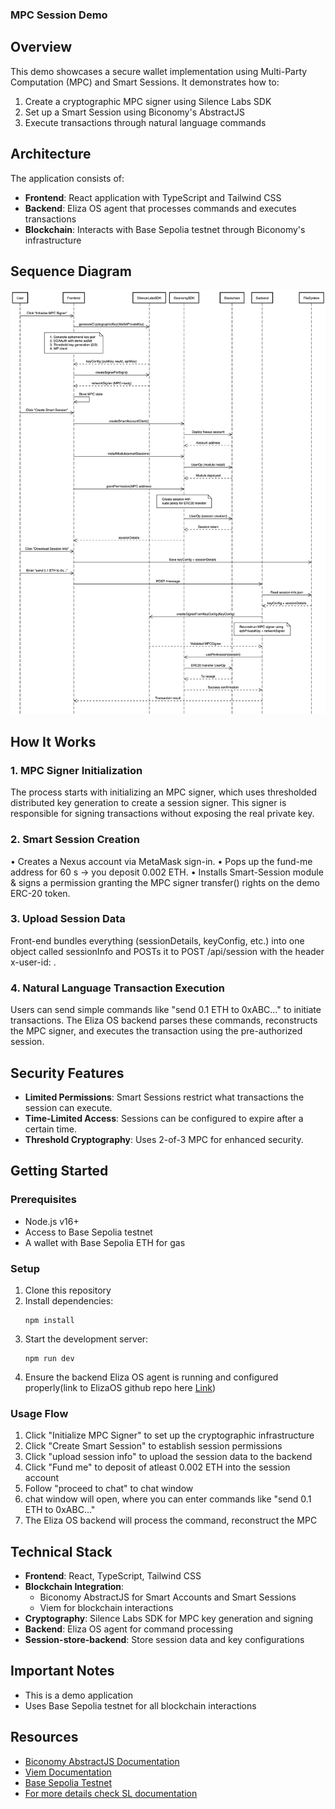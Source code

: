 ### MPC Session Demo

## Overview

This demo showcases a secure wallet implementation using Multi-Party Computation (MPC) and Smart Sessions. It demonstrates how to:

1. Create a cryptographic MPC signer using Silence Labs SDK
2. Set up a Smart Session using Biconomy's AbstractJS
4. Execute transactions through natural language commands

## Architecture

The application consists of:

- **Frontend**: React application with TypeScript and Tailwind CSS
- **Backend**: Eliza OS agent that processes commands and executes transactions
- **Blockchain**: Interacts with Base Sepolia testnet through Biconomy's infrastructure

## Sequence Diagram
![alt text](image.png)


## How It Works

### 1. MPC Signer Initialization
The process starts with initializing an MPC signer, which uses thresholded distributed key generation to create a session signer. This signer is responsible for signing transactions without exposing the real private key.

### 2. Smart Session Creation
• Creates a Nexus account via MetaMask sign-in.
• Pops up the fund-me address for 60 s → you deposit 0.002 ETH.
• Installs Smart-Session module & signs a permission granting the MPC signer transfer() rights on the demo ERC-20 token.

### 3. Upload Session Data
Front-end bundles everything (sessionDetails, keyConfig, etc.) into one object called sessionInfo and POSTs it to
POST /api/session with the header x-user-id: <stable-UUID-per-keyId>.

### 4. Natural Language Transaction Execution
Users can send simple commands like "send 0.1 ETH to 0xABC..." to initiate transactions. The Eliza OS backend parses these commands, reconstructs the MPC signer, and executes the transaction using the pre-authorized session.

## Security Features

- **Limited Permissions**: Smart Sessions restrict what transactions the session can execute.
- **Time-Limited Access**: Sessions can be configured to expire after a certain time.
- **Threshold Cryptography**: Uses 2-of-3 MPC for enhanced security.

## Getting Started

### Prerequisites

- Node.js v16+
- Access to Base Sepolia testnet
- A wallet with Base Sepolia ETH for gas

### Setup

1. Clone this repository
2. Install dependencies:
   ```
   npm install
   ```
3. Start the development server:
   ```
   npm run dev
   ```
4. Ensure the backend Eliza OS agent is running and configured properly(link to ElizaOS github repo here [Link](https://github.com/silence-laboratories/elizaSl/tree/bicoxsl ))



### Usage Flow

1. Click "Initialize MPC Signer" to set up the cryptographic infrastructure
2. Click "Create Smart Session" to establish session permissions
3. Click "upload session info" to upload the session data to the backend
4. Click "Fund me" to deposit of atleast 0.002 ETH into the session account
5. Follow "proceed to chat" to chat window
6. chat window will open, where you can enter commands like "send 0.1 ETH to 0xABC..."
7. The Eliza OS backend will process the command, reconstruct the MPC

## Technical Stack

- **Frontend**: React, TypeScript, Tailwind CSS
- **Blockchain Integration**: 
  - Biconomy AbstractJS for Smart Accounts and Smart Sessions
  - Viem for blockchain interactions
- **Cryptography**: Silence Labs SDK for MPC key generation and signing
- **Backend**: Eliza OS agent for command processing
- **Session-store-backend**: Store session data and key configurations

## Important Notes

- This is a demo application
- Uses Base Sepolia testnet for all blockchain interactions

## Resources

- [Biconomy AbstractJS Documentation](https://docs.biconomy.io/docs/category/abstractjs)
- [Viem Documentation](https://viem.sh/)
- [Base Sepolia Testnet](https://docs.base.org/guides/build-with-base/network-information/)
- [For more details check SL documentation](https://docs.silencelaboratories.com/silent-shard-network-mpc-tss-avs/6qFeKkGD4YVu6YYlr0pQ/start-here/the-network-functionality/a-session-key-experience-with-account-abstraction-and-silent-network) 


